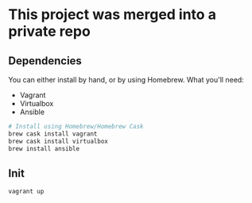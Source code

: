 # This project was merged into a private repo

## Dependencies
You can either install by hand, or by using Homebrew. What you'll need:

- Vagrant
- Virtualbox
- Ansible

```sh
# Install using Homebrew/Homebrew Cask
brew cask install vagrant
brew cask install virtualbox
brew install ansible
```

## Init
```sh
vagrant up
```
